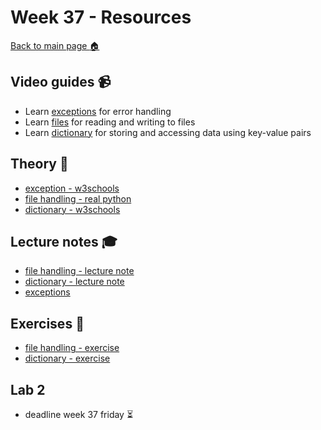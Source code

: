 # Week 37  - Resources

[Back to main page :house:](https://github.com/kokchun/Programmering-med-Python-21)

## Video guides :video_camera:

- Learn [exceptions][except_vid] for error handling
- Learn [files][file_vid] for reading and writing to files
- Learn [dictionary][dict_vid] for storing and accessing data using key-value pairs

[file_vid]: https://www.youtube.com/watch?v=4mX0uPQFLDU
[dict_vid]: https://www.youtube.com/watch?v=XCcpzWs-CI4

[except_vid]: https://www.youtube.com/watch?v=nlCKrKGHSSk&t=1s

## Theory :book:

- [exception - w3schools][w3except] 
- [file handling - real python][real_files]
- [dictionary - w3schools][w3dict]

[w3dict]: https://www.w3schools.com/python/python_dictionaries.asp
[real_files]: https://realpython.com/read-write-files-python/
[w3except]: https://www.w3schools.com/python/python_try_except.asp

## Lecture notes :mortar_board:

- [file handling - lecture note](https://github.com/kokchun/Python-course-AI22/blob/main/Lectures/L8-file-handling.ipynb)
- [dictionary - lecture note](https://github.com/kokchun/Python-course-AI22/blob/main/Lectures/L9-dictionary.ipynb)
- [exceptions](https://github.com/kokchun/Python-course-AI22/blob/main/Lectures/L7-error-handling.ipynb)  

## Exercises :running:
- [file handling - exercise][file_exer]
- [dictionary - exercise][dict_exer]

[file_exer]: https://github.com/kokchun/Python-course-AI22/blob/main/Exercises/08-file-handling.ipynb

[dict_exer]: https://github.com/kokchun/Python-course-AI22/blob/main/Exercises/09-dictionary-exercises.ipynb

## Lab 2
- deadline week 37 friday :hourglass_flowing_sand: